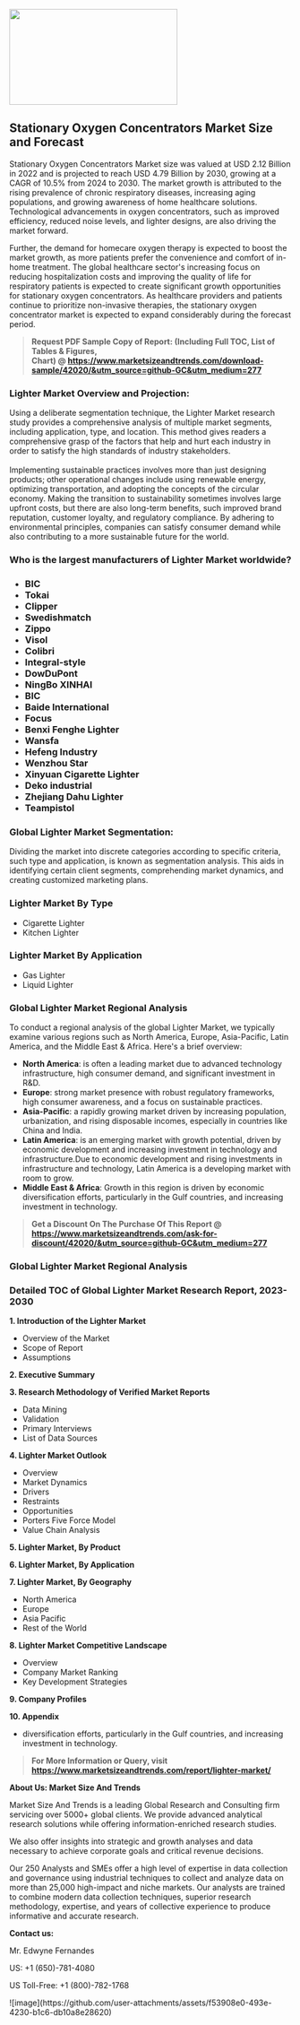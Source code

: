 <p><img class="alignnone size-medium wp-image-20088" src="https://ffe5etoiles.com/wp-content/uploads/2024/12/MST1-300x171.png" alt="" width="300" height="171" /></p><h2>Stationary Oxygen Concentrators Market Size and Forecast</h2><p>Stationary Oxygen Concentrators Market size was valued at USD 2.12 Billion in 2022 and is projected to reach USD 4.79 Billion by 2030, growing at a CAGR of 10.5% from 2024 to 2030. The market growth is attributed to the rising prevalence of chronic respiratory diseases, increasing aging populations, and growing awareness of home healthcare solutions. Technological advancements in oxygen concentrators, such as improved efficiency, reduced noise levels, and lighter designs, are also driving the market forward.</p><p>Further, the demand for homecare oxygen therapy is expected to boost the market growth, as more patients prefer the convenience and comfort of in-home treatment. The global healthcare sector's increasing focus on reducing hospitalization costs and improving the quality of life for respiratory patients is expected to create significant growth opportunities for stationary oxygen concentrators. As healthcare providers and patients continue to prioritize non-invasive therapies, the stationary oxygen concentrator market is expected to expand considerably during the forecast period.</p></p><blockquote id="" class=""><strong>Request PDF Sample Copy of Report: (Including Full TOC, List of Tables &amp; Figures, Chart)&nbsp;@&nbsp;<strong><a href="https://www.marketsizeandtrends.com/download-sample/42020/&utm_source=github-GC&utm_medium=277" target="_blank">https://www.marketsizeandtrends.com/download-sample/42020/&utm_source=github-GC&utm_medium=277</a></strong></strong></blockquote><h3 id="" class="">Lighter Market&nbsp;Overview and Projection:</h3><p id="" class="">Using a deliberate segmentation technique, the Lighter Market research study provides a comprehensive analysis of multiple market segments, including application, type, and location. This method gives readers a comprehensive grasp of the factors that help and hurt each industry in order to satisfy the high standards of industry stakeholders. <br /> <br />Implementing sustainable practices involves more than just designing products; other operational changes include using renewable energy, optimizing transportation, and adopting the concepts of the circular economy. Making the transition to sustainability sometimes involves large upfront costs, but there are also long-term benefits, such improved brand reputation, customer loyalty, and regulatory compliance. By adhering to environmental principles, companies can satisfy consumer demand while also contributing to a more sustainable future for the world.</p><h3 id="" class="">Who is the largest manufacturers of&nbsp;Lighter Market worldwide?</h3><h3 class=""><p><ul><li>BIC </li><li> Tokai </li><li> Clipper </li><li> Swedishmatch </li><li> Zippo </li><li> Visol </li><li> Colibri </li><li> Integral-style </li><li> DowDuPont </li><li> NingBo XINHAI </li><li> BIC </li><li> Baide International </li><li> Focus </li><li> Benxi Fenghe Lighter </li><li> Wansfa </li><li> Hefeng Industry </li><li> Wenzhou Star </li><li> Xinyuan Cigarette Lighter </li><li> Deko industrial </li><li> Zhejiang Dahu Lighter </li><li> Teampistol</li></ul></p></h3><h3 id="" class="">Global&nbsp;Lighter Market Segmentation:</h3><p id="" class="">Dividing the market into discrete categories according to specific criteria, such type and application, is known as segmentation analysis. This aids in identifying certain client segments, comprehending market dynamics, and creating customized marketing plans.</p><h3 id="" class="">Lighter Market&nbsp;By Type</h3><p><p><ul><li>Cigarette Lighter </li><li> Kitchen Lighter</p></li></ul></p></p><h3 id="" class="">Lighter Market&nbsp;By Application</h3><p class=""><p><ul><li>Gas Lighter </li><li> Liquid Lighter</li></ul></p></p><h3 id="" class="">Global Lighter Market Regional Analysis</h3><p id="" class="">To conduct a regional analysis of the global Lighter Market, we typically examine various regions such as North America, Europe, Asia-Pacific, Latin America, and the Middle East &amp; Africa. Here's a brief overview:</p><ul><li><strong>North America</strong>: is often a leading market due to advanced technology infrastructure, high consumer demand, and significant investment in R&amp;D.</li><li><strong>Europe</strong>: strong market presence with robust regulatory frameworks, high consumer awareness, and a focus on sustainable practices.</li><li><strong>Asia-Pacific</strong>: a rapidly growing market driven by increasing population, urbanization, and rising disposable incomes, especially in countries like China and India.</li><li><strong>Latin America</strong>: is an emerging market with growth potential, driven by economic development and increasing investment in technology and infrastructure.Due to economic development and rising investments in infrastructure and technology, Latin America is a developing market with room to grow.</li><li><strong>Middle East &amp; Africa</strong>: Growth in this region is driven by economic diversification efforts, particularly in the Gulf countries, and increasing investment in technology.</li></ul><blockquote id="" class=""><strong>Get a Discount On The Purchase Of This Report @ <strong><a href="https://www.marketsizeandtrends.com/ask-for-discount/42020/&utm_source=github-GC&utm_medium=277" target="_blank">https://www.marketsizeandtrends.com/ask-for-discount/42020/&utm_source=github-GC&utm_medium=277</a></strong></strong></blockquote><h3 id="" class="">Global Lighter Market Regional Analysis</h3><h3 id="" class="">Detailed TOC of Global Lighter Market Research Report, 2023-2030</h3><p id="" class=""><strong>1. Introduction of the Lighter Market</strong></p><ul><li>Overview of the Market</li><li>Scope of Report</li><li>Assumptions</li></ul><p id="" class=""><strong>2. Executive Summary</strong></p><p id="" class=""><strong>3. Research Methodology of Verified Market Reports</strong></p><ul><li>Data Mining</li><li>Validation</li><li>Primary Interviews</li><li>List of Data Sources</li></ul><p id="" class=""><strong>4. Lighter Market Outlook</strong></p><ul><li>Overview</li><li>Market Dynamics</li><li>Drivers</li><li>Restraints</li><li>Opportunities</li><li>Porters Five Force Model</li><li>Value Chain Analysis</li></ul><p id="" class=""><strong>5. Lighter Market, By Product</strong></p><p id="" class=""><strong>6. Lighter Market, By Application</strong></p><p id="" class=""><strong>7. Lighter Market, By Geography</strong></p><ul><li>North America</li><li>Europe</li><li>Asia Pacific</li><li>Rest of the World</li></ul><p id="" class=""><strong>8. Lighter Market Competitive Landscape</strong></p><ul><li>Overview</li><li>Company Market Ranking</li><li>Key Development Strategies</li></ul><p id="" class=""><strong>9. Company Profiles</strong></p><p id="" class=""><strong>10. Appendix</strong></p><ul><li>diversification efforts, particularly in the Gulf countries, and increasing investment in technology.</li></ul><blockquote id="" class=""><strong>For More Information or Query, visit <strong><strong><a href="https://www.marketsizeandtrends.com/report/lighter-market/" target="_blank">https://www.marketsizeandtrends.com/report/lighter-market/</a></strong></strong></strong></blockquote><p id="" class=""><strong>About Us: Market Size And Trends</strong></p><p id="" class="">Market Size And Trends is a leading Global Research and Consulting firm servicing over 5000+ global clients. We provide advanced analytical research solutions while offering information-enriched research studies.</p><p id="" class="">We also offer insights into strategic and growth analyses and data necessary to achieve corporate goals and critical revenue decisions.</p><p id="" class="">Our 250 Analysts and SMEs offer a high level of expertise in data collection and governance using industrial techniques to collect and analyze data on more than 25,000 high-impact and niche markets. Our analysts are trained to combine modern data collection techniques, superior research methodology, expertise, and years of collective experience to produce informative and accurate research.</p><p id="" class=""><strong>Contact us:</strong></p><p id="" class="">Mr. Edwyne Fernandes</p><p id="" class="">US: +1 (650)-781-4080</p><p id="" class="">US Toll-Free: +1 (800)-782-1768</p>
![image](https://github.com/user-attachments/assets/f53908e0-493e-4230-b1c6-db10a8e28620)
